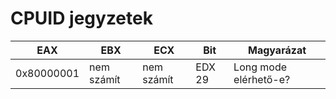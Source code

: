 # CPUID jegyzetek
| EAX 			| EBX 			| ECX 			| Bit		| Magyarázat			|
|---------------|---------------|---------------|-----------|-----------------------|
| 0x80000001	|	nem számít			|	nem számít			| EDX 29	| Long mode elérhető-e?	|
